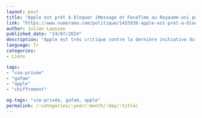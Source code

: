 ```yaml
---
layout: post
title: "Apple est prêt à bloquer iMessage et FaceTime au Royaume-uni pour protéger le chiffrement"
link: "https://www.numerama.com/politique/1455936-apple-est-pret-a-bloquer-imessage-et-facetime-au-royaume-uni-pour-proteger-le-chiffrement.html"
author: Julien Lausson 
published_date: "24/07/2024"
description: "Apple est très critique contre la dernière initiative du Royaume-Uni, qui pourrait affaiblir la sécurité de certains services qu’il propose. L’entreprise prévoit de ne plus donner accès à iMessage et FaceTime aux Britanniques si les propositions législatives de Londres passent."
language: fr
categories:
- Liens

tags:
- "vie-privée"
- "gafam"
- "apple"
- "chiffrement"

og-tags: "vie-privée, gafam, apple"
permalink: /:categories/:year/:month/:day/:title/
---
```

